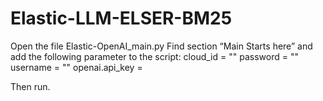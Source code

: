 # Elastic-LLM-ELSER-BM25

Open the file Elastic-OpenAI_main.py
Find section “Main Starts here” and add the following parameter to the script:
   cloud_id = ""
   password = ""
   username = ""
   openai.api_key = 

Then run.
